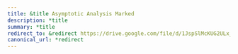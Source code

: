 ```yaml
---
title: &title Asymptotic Analysis Marked
description: *title
summary: *title
redirect_to: &redirect https://drive.google.com/file/d/1JspSlMcKUG2ULx_eFVnfoH9wdFJMg8D6/view?usp=drive_link
canonical_url: *redirect
---
```

